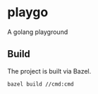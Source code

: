 # playgo
A golang playground

## Build

The project is built via Bazel.

```bash
bazel build //cmd:cmd
```
